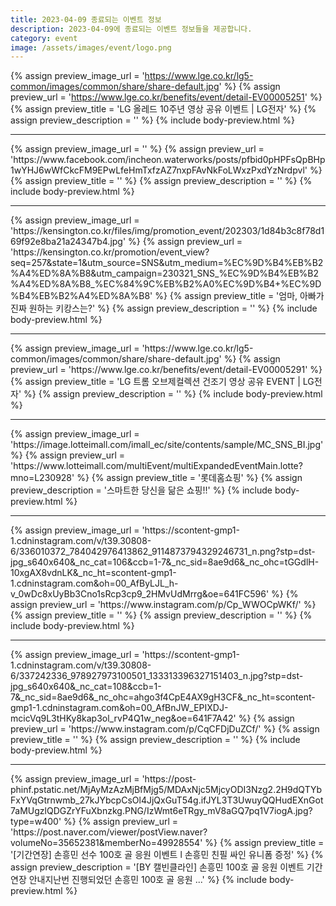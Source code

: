 ```yaml
---
title: 2023-04-09 종료되는 이벤트 정보
description: 2023-04-09에 종료되는 이벤트 정보들을 제공합니다.
category: event
image: /assets/images/event/logo.png
---
```

{% assign preview_image_url = 'https://www.lge.co.kr/lg5-common/images/common/share/share-default.jpg' %}
{% assign preview_url = 'https://www.lge.co.kr/benefits/event/detail-EV00005251' %}
{% assign preview_title = 'LG 올레드 10주년 영상 공유 이벤트 | LG전자' %}
{% assign preview_description = '' %}
{% include body-preview.html %}
<hr>{% assign preview_image_url = '' %}
{% assign preview_url = 'https://www.facebook.com/incheon.waterworks/posts/pfbid0pHPFsQpBHp1wYHJ6wWfCkcFM9EPwLfeHmTxfzAZ7nxpFAvNkFoLWxzPxdYzNrdpvl' %}
{% assign preview_title = '' %}
{% assign preview_description = '' %}
{% include body-preview.html %}
<hr>{% assign preview_image_url = 'https://kensington.co.kr/files/img/promotion_event/202303/1d84b3c8f78d169f92e8ba21a24347b4.jpg' %}
{% assign preview_url = 'https://kensington.co.kr/promotion/event_view?seq=257&state=1&utm_source=SNS&utm_medium=%EC%9D%B4%EB%B2%A4%ED%8A%B8&utm_campaign=230321_SNS_%EC%9D%B4%EB%B2%A4%ED%8A%B8_%EC%84%9C%EB%B2%A0%EC%9D%B4+%EC%9D%B4%EB%B2%A4%ED%8A%B8' %}
{% assign preview_title = '엄마, 아빠가 진짜 원하는 키캉스는?' %}
{% assign preview_description = '' %}
{% include body-preview.html %}
<hr>{% assign preview_image_url = 'https://www.lge.co.kr/lg5-common/images/common/share/share-default.jpg' %}
{% assign preview_url = 'https://www.lge.co.kr/benefits/event/detail-EV00005291' %}
{% assign preview_title = 'LG 트롬 오브제컬렉션 건조기 영상 공유 EVENT | LG전자' %}
{% assign preview_description = '' %}
{% include body-preview.html %}
<hr>{% assign preview_image_url = 'https://image.lotteimall.com/imall_ec/site/contents/sample/MC_SNS_BI.jpg' %}
{% assign preview_url = 'https://www.lotteimall.com/multiEvent/multiExpandedEventMain.lotte?mno=L230928' %}
{% assign preview_title = '롯데홈쇼핑' %}
{% assign preview_description = '스마트한 당신을 닮은 쇼핑!!' %}
{% include body-preview.html %}
<hr>{% assign preview_image_url = 'https://scontent-gmp1-1.cdninstagram.com/v/t39.30808-6/336010372_784042976413862_9114873794329246731_n.png?stp=dst-jpg_s640x640&amp;_nc_cat=106&amp;ccb=1-7&amp;_nc_sid=8ae9d6&amp;_nc_ohc=tGGdlH-10xgAX8vdnLK&amp;_nc_ht=scontent-gmp1-1.cdninstagram.com&amp;oh=00_AfByLJL_h-v_0wDc8xUyBb3Cno1sRcp3cp9_2HMvUdMrrg&amp;oe=641FC596' %}
{% assign preview_url = 'https://www.instagram.com/p/Cp_WWOCpWKf/' %}
{% assign preview_title = '' %}
{% assign preview_description = '' %}
{% include body-preview.html %}
<hr>{% assign preview_image_url = 'https://scontent-gmp1-1.cdninstagram.com/v/t39.30808-6/337242336_978927973100501_133313396327151403_n.jpg?stp=dst-jpg_s640x640&amp;_nc_cat=108&amp;ccb=1-7&amp;_nc_sid=8ae9d6&amp;_nc_ohc=ahgo3f4CpE4AX9gH3CF&amp;_nc_ht=scontent-gmp1-1.cdninstagram.com&amp;oh=00_AfBnJW_EPIXDJ-mcicVq9L3tHKy8kap3ol_rvP4Q1w_neg&amp;oe=641F7A42' %}
{% assign preview_url = 'https://www.instagram.com/p/CqCFDjDuZCf/' %}
{% assign preview_title = '' %}
{% assign preview_description = '' %}
{% include body-preview.html %}
<hr>{% assign preview_image_url = 'https://post-phinf.pstatic.net/MjAyMzAzMjBfMjg5/MDAxNjc5MjcyODI3Nzg2.2H9dQTYbFxYVqGtrnwmb_27kJYbcpCsOl4JjQxGuT54g.ifJYL3T3UwuyQQHudEXnGot7aMUgzlQDGZrYFuXbnzkg.PNG/IzWmt6eTRgy_mV8aGQ7pq1V7iogA.jpg?type=w400' %}
{% assign preview_url = 'https://post.naver.com/viewer/postView.naver?volumeNo=35652381&memberNo=49928554' %}
{% assign preview_title = '[기간연장] 손흥민 선수  100호 골 응원 이벤트 l  손흥민 친필 싸인 유니폼 증정' %}
{% assign preview_description = '[BY 캘빈클라인] 손흥민 100호 골 응원 이벤트 기간 연장 안내지난번 진행되었던 손흥민 100호 골 응원 ...' %}
{% include body-preview.html %}